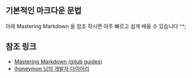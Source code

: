 ## 기본적인 마크다운 문법
아래 Mastering Markdown 을 참조 하시면 아주 빠르고 쉽게 배울 수 있습니다 ^^;

## 참조 링크
- [Mastering Markdown (gitub guides)](https://guides.github.com/features/mastering-markdown/)
- [ihoneymon 님의 개발자 다이어리](https://gist.github.com/ihoneymon/9f30a71eb2b920d02cf4fb274d2b194e)
